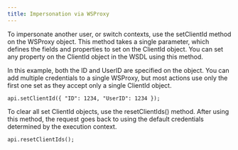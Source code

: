 ```yaml
---
title: Impersonation via WSProxy
---
```

To impersonate another user, or switch contexts, use the setClientId method on the WSProxy object. This method takes a single parameter, which defines the fields and properties to set on the ClientId object. You can set any property on the ClientId object in the WSDL using this method.

In this example, both the ID and UserID are specified on the object. You can add multiple credentials to a single WSProxy, but most actions use only the first one set as they accept only a single ClientId object.
```
api.setClientId({ "ID": 1234, "UserID": 1234 });
```
To clear all set ClientId objects, use the resetClientIds() method. After using this method, the request goes back to using the default credentials determined by the execution context.
```
api.resetClientIds();
```
